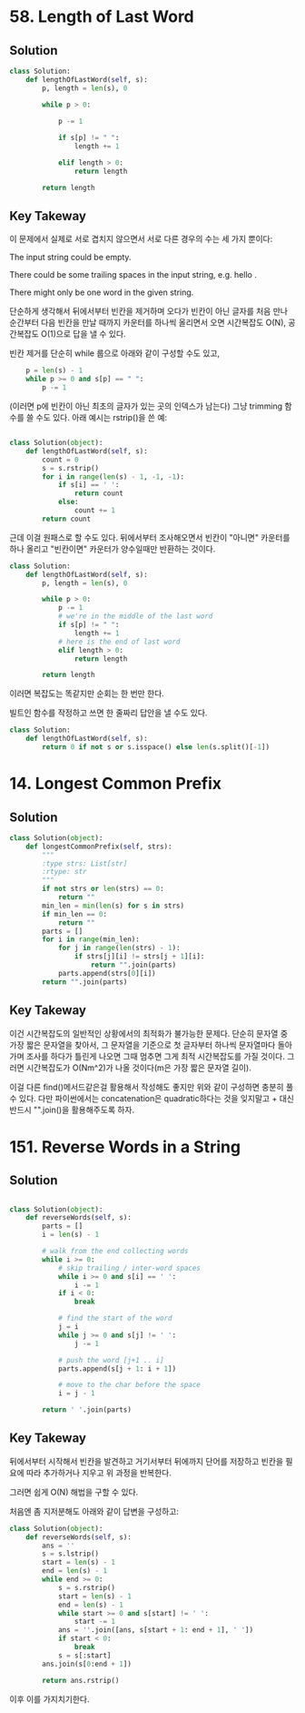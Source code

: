 
# 58. Length of Last Word

## Solution
```python
class Solution:
    def lengthOfLastWord(self, s):
        p, length = len(s), 0

        while p > 0:
            
            p -= 1

            if s[p] != " ":
                length += 1

            elif length > 0:
                return length

        return length
```

## Key Takeway
이 문제에서 실제로 서로 겹치지 않으면서 서로 다른 경우의 수는 세 가지 뿐이다:

The input string could be empty.

There could be some trailing spaces in the input string, e.g. hello <space>.

There might only be one word in the given string.
	
단순하게 생각해서 뒤에서부터 빈칸을 제거하며 오다가 빈칸이 아닌 글자를 처음 만나 순간부터
다음 빈칸을 만날 때까지 카운터를 하나씩 올리면서 오면 시간복잡도 O(N), 공간복잡도 O(1)으로 답을 낼 수 있다.
	
빈칸 제거를 단순히 while 룹으로 아래와 같이 구성할 수도 있고,
```python
    p = len(s) - 1
    while p >= 0 and s[p] == " ":
        p -= 1
```

(이러면 p에 빈칸이 아닌 최초의 글자가 있는 곳의 인덱스가 남는다)
그냥 trimming 함수를 쓸 수도 있다. 아래 예시는 rstrip()을 쓴 예:
```python

class Solution(object):
    def lengthOfLastWord(self, s):
        count = 0
        s = s.rstrip()
        for i in range(len(s) - 1, -1, -1):
            if s[i] == ' ':
                return count
            else:
                count += 1
        return count
```
근데 이걸 원패스로 할 수도 있다. 뒤에서부터 조사해오면서 빈칸이 "아니면" 카운터를 하나 올리고
"빈칸이면" 카운터가 양수일때만 반환하는 것이다.
```python
class Solution:
    def lengthOfLastWord(self, s):
        p, length = len(s), 0

        while p > 0:
            p -= 1
            # we're in the middle of the last word
            if s[p] != " ":
                length += 1
            # here is the end of last word
            elif length > 0:
                return length

        return length
```
이러면 복잡도는 똑같지만 순회는 한 번만 한다.  

빌트인 함수를 작정하고 쓰면 한 줄짜리 답안을 낼 수도 있다.
```python
class Solution:
    def lengthOfLastWord(self, s):
        return 0 if not s or s.isspace() else len(s.split()[-1])
```


# 14. Longest Common Prefix

## Solution
```python
class Solution(object):
    def longestCommonPrefix(self, strs):
        """
        :type strs: List[str]
        :rtype: str
        """
        if not strs or len(strs) == 0:
            return ""
        min_len = min(len(s) for s in strs)   
        if min_len == 0:                      
            return ""
        parts = []
        for i in range(min_len):
            for j in range(len(strs) - 1):
                if strs[j][i] != strs[j + 1][i]:
                    return "".join(parts)
            parts.append(strs[0][i])
        return "".join(parts)
```

## Key Takeway

이건 시간복잡도의 일반적인 상황에서의 최적화가 불가능한 문제다.
단순히 문자열 중 가장 짧은 문자열을 찾아서, 그 문자열을 기준으로 첫 글자부터 하나씩
문자열마다 돌아가며 조사를 하다가 틀린게 나오면 그때 멈추면 그게 최적 시간복잡도를 가질 것이다.
그러면 시간복잡도가  O(Nm^2)가 나올 것이다(m은 가장 짧은 문자열 길이).
				
이걸 다른 find()메서드같은걸 활용해서 작성해도 좋지만 위와 같이 구성하면 충분히 풀 수 있다.
다만 파이썬에서는 concatenation은 quadratic하다는 것을 잊지말고 + 대신 반드시 "".join()을 활용해주도록 하자.


# 151. Reverse Words in a String

## Solution
```python

class Solution(object):
    def reverseWords(self, s):
        parts = []
        i = len(s) - 1

        # walk from the end collecting words
        while i >= 0:
            # skip trailing / inter-word spaces
            while i >= 0 and s[i] == ' ':
                i -= 1
            if i < 0:
                break

            # find the start of the word
            j = i
            while j >= 0 and s[j] != ' ':
                j -= 1

            # push the word [j+1 .. i]
            parts.append(s[j + 1: i + 1])

            # move to the char before the space
            i = j - 1

        return ' '.join(parts)

```

## Key Takeway

뒤에서부터 시작해서
빈칸을 발견하고
거기서부터 뒤에까지 단어를 저장하고
빈칸을 필요에 따라 추가하거나 지우고
위 과정을 반복한다.

그러면 쉽게 O(N) 해법을 구할 수 있다.

처음엔 좀 지저분해도 아래와 같이 답변을 구성하고:
```python
class Solution(object):
    def reverseWords(self, s):
        ans = ''
        s = s.lstrip()
        start = len(s) - 1
        end = len(s) - 1
        while end >= 0:
            s = s.rstrip()
            start = len(s) - 1
            end = len(s) - 1
            while start >= 0 and s[start] != ' ':
                start -= 1
            ans = ''.join([ans, s[start + 1: end + 1], ' '])
            if start < 0:
                break
            s = s[:start]
        ans.join(s[0:end + 1])

        return ans.rstrip()
```
이후 이를 가지치기한다.




